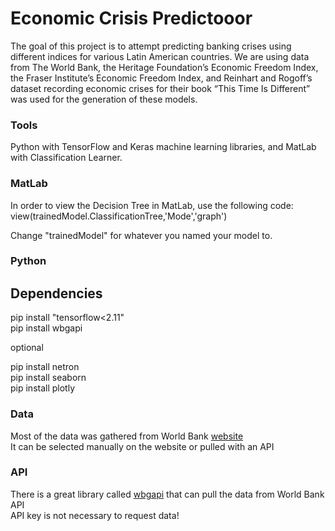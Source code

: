 # Economic Crisis Predictooor

The goal of this project is to attempt predicting banking crises using different indices for various Latin American countries. We are using data from The World Bank, the Heritage Foundation’s Economic Freedom Index, the Fraser Institute’s Economic Freedom Index, and Reinhart and Rogoff’s dataset recording economic crises for their book “This Time Is Different” was used for the generation of these models. 

### Tools
Python with TensorFlow and Keras machine learning libraries, and MatLab with Classification Learner.

### MatLab
In order to view the Decision Tree in MatLab, use the following code:
view(trainedModel.ClassificationTree,'Mode','graph')

Change "trainedModel" for whatever you named your model to.

### Python
Dependencies
---------------
pip install "tensorflow<2.11"<br>
pip install wbgapi<br>

optional

pip install netron<br>
pip install seaborn<br>
pip install plotly<br>

### Data
Most of the data was gathered from World Bank [website](https://datatopics.worldbank.org/world-development-indicators/)<br>
It can be selected manually on the website or pulled with an API <br>
### API
There is a great library called [wbgapi](https://github.com/tgherzog/wbgapi) that can pull the data from World Bank API<br>
API key is not necessary to request data!<br>





